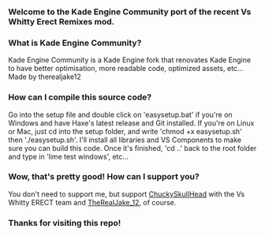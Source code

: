 ### Welcome to the Kade Engine Community port of the recent Vs Whitty Erect Remixes mod.

### What is Kade Engine Community?
Kade Engine Community is a Kade Engine fork that renovates Kade Engine to have better optimisation, more readable code, optimized assets, etc... 
Made by therealjake12

### How can I compile this source code? 
Go into the setup file and double click on 'easysetup.bat' if you're on Windows and have Haxe's latest release and Git installed.
If you're on Linux or Mac, just cd into the setup folder, and write 'chmod +x easysetup.sh' then './easysetup.sh'.
I'll install all libraries and VS Components to make sure you can build this code. 
Once it's finished, 'cd ..' back to the root folder and type in 'lime test windows', etc... 


### Wow, that's pretty good! How can I support you? 
You don't need to support me, but support [ChuckySkullHead](https://www.youtube.com/watch?v=K64mQooNHeA&t=626s) with the Vs Whitty ERECT team and 
[TheRealJake_12](https://www.youtube.com/channel/UCYy-RfMjVx-1dYnmNQGB2sw), of course. 


### Thanks for visiting this repo! 
